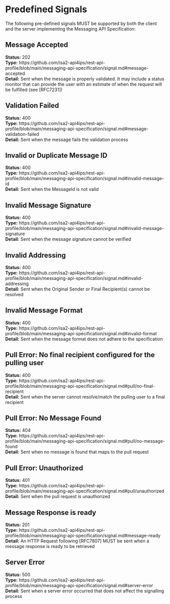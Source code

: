 <h1>Predefined Signals</h1>
The following pre-defined signals MUST be supported by both the client and the server implementing the Messaging API Specification:

<h2 id="message-accepted">Message Accepted</h2>
<b>Status:</b> 202<BR />
<b>Type:</b> https://github.com/isa2-api4ips/rest-api-profile/blob/main/messaging-api-specification/signal.md#message-accepted<BR />
<b>Detail:</b> Sent when the message is properly validated. It may include a status monitor that can provide the user with an estimate of when the request will be fulfilled (see [RFC7231])<BR />

<h2 id="message-validation-failed">Validation Failed</h2>
<b>Status:</b> 400<BR />
<b>Type:</b> https://github.com/isa2-api4ips/rest-api-profile/blob/main/messaging-api-specification/signal.md#message-validation-failed<BR />
<b>Detail:</b> Sent when the message fails the validation process<BR />

<h2 id="invalid-message-id">Invalid or Duplicate Message ID</h2>
<b>Status:</b> 400<BR />
<b>Type:</b> https://github.com/isa2-api4ips/rest-api-profile/blob/main/messaging-api-specification/signal.md#invalid-message-id<BR />
<b>Detail:</b> Sent when the MessageId is not valid<BR />

<h2 id="invalid-message-signature">Invalid Message Signature</h2>
<b>Status:</b> 400<BR />
<b>Type:</b> https://github.com/isa2-api4ips/rest-api-profile/blob/main/messaging-api-specification/signal.md#invalid-message-signature<BR />
<b>Detail:</b> Sent when the message signature cannot be verified<BR />

<h2 id="invalid-addressing">Invalid Addressing</h2>
<b>Status:</b> 400<BR />
<b>Type:</b> https://github.com/isa2-api4ips/rest-api-profile/blob/main/messaging-api-specification/signal.md#invalid-addressing<BR />
<b>Detail:</b> Sent when the Original Sender or Final Recipient(s) cannot be resolved<BR />

<h2 id="invalid-format">Invalid Message Format</h2>
<b>Status:</b> 400<BR />
<b>Type:</b> https://github.com/isa2-api4ips/rest-api-profile/blob/main/messaging-api-specification/signal.md#invalid-format<BR />
<b>Detail:</b> Sent when the message format does not adhere to the specification<BR />

<h2 id="no-final-recipient">Pull Error: No final recipient configured for the pulling user</h2>
<b>Status:</b> 400<BR />
<b>Type:</b> https://github.com/isa2-api4ips/rest-api-profile/blob/main/messaging-api-specification/signal.md#pull/no-final-recipient<BR />
<b>Detail:</b> Sent when the server cannot resolve/match the pulling user to a final recipient<BR />

<h2 id="no-message-found">Pull Error: No Message Found</h2>
<b>Status:</b> 404<BR />
<b>Type:</b> https://github.com/isa2-api4ips/rest-api-profile/blob/main/messaging-api-specification/signal.md#pull/no-message-found<BR />
<b>Detail:</b> Sent when no message is found that maps to the pull request<BR />

<h2 id="unauthorized">Pull Error: Unauthorized</h2>
<b>Status:</b> 401<BR />
<b>Type:</b> https://github.com/isa2-api4ips/rest-api-profile/blob/main/messaging-api-specification/signal.md#pull/unauthorized<BR />
<b>Detail:</b> Sent when the pull request is unauthorized<BR />

<h2 id="message-ready">Message Response is ready</h2>
<b>Status:</b> 201<BR />
<b>Type:</b> https://github.com/isa2-api4ips/rest-api-profile/blob/main/messaging-api-specification/signal.md#message-ready<BR />
<b>Detail:</b> An HTTP Request following [RFC7807] MUST be sent when a message response is ready to be retrieved<BR />

<h2 id="server-error">Server Error</h2>
<b>Status:</b> 500<BR />
<b>Type:</b> https://github.com/isa2-api4ips/rest-api-profile/blob/main/messaging-api-specification/signal.md#server-error<BR />
<b>Detail:</b> Sent when a server error occurred that does not affect the signalling process<BR />
